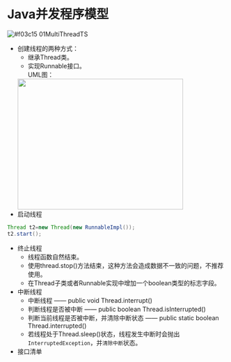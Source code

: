 # Java并发程序模型

![#f03c15](https://placehold.it/15/f03c15/000000?text=+) 01MultiThreadTS<br>
* 创建线程的两种方式：
  * 继承Thread类。
  * 实现Runnable接口。<br>
UML图：
  <img width="380" height="300" src="http://www.codenest.cn/static/images/uml/001.jpg"/>
* 启动线程
```Java
Thread t2=new Thread(new RunnableImpl());
t2.start();
```
* 终止线程
  * 线程函数自然结束。
  * 使用thread.stop()方法结束，这种方法会造成数据不一致的问题，不推荐使用。
  * 在Thread子类或者Runnable实现中增加一个boolean类型的标志字段。
* 中断线程
  * 中断线程 —— public void Thread.interrupt() 
  * 判断线程是否被中断 —— public boolean Thread.isInterrupted() 
  * 判断当前线程是否被中断，并清除中断状态 —— public static boolean Thread.interrupted() 
  * 若线程处于Thread.sleep()状态，线程发生中断时会抛出`InterruptedException`，并`清除中断`状态。
* 接口清单
